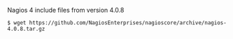 
Nagios 4 include files from version 4.0.8

    $ wget https://github.com/NagiosEnterprises/nagioscore/archive/nagios-4.0.8.tar.gz
